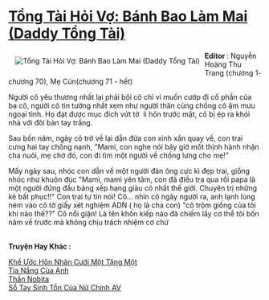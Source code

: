 <a href="https://utruyen.com/tong-tai-hoi-vo-banh-bao-lam-mai-daddy-tong-tai/19177/" title="Tổng Tài Hỏi Vợ: Bánh Bao Làm Mai (Daddy Tổng Tài)"><h1>Tổng Tài Hỏi Vợ: Bánh Bao Làm Mai (Daddy Tổng Tài)</h1></a><div style="display:table"><img align="right" style="float: left; padding: 10px;" src="https://utruyen.com/images/story/200x260/tong-tai-hoi-vo-banh-bao-lam-mai-daddy-tong-tai.jpg" alt="Tổng Tài Hỏi Vợ: Bánh Bao Làm Mai (Daddy Tổng Tài)"><b>Editor </b>: Nguyễn Hoàng Thu Trang (chương 1- chương 70), Mẹ Cún(chương 71 - hết)<p></p>Người cô yêu thương nhất lại phải bội cô chỉ vì muốn cướp đi cổ phần của ba cô, người cô tin tưởng nhất xem như người thân cùng chồng cô âm mưu ngoại tình. Họ đạt được mục đích vứt tờ  li hôn trước mặt, cô bị ép ra khỏi nhà với đôi bàn tay trắng. <p></p>Sau bốn năm, ngày cô trở về lại dẫn đứa con xinh xắn quay về, con trai cưng hai tay chống nạnh, "Mami, con nghe nói bây giờ mốt thịnh hành nhận cha nuôi, mẹ chờ đó, con đi tìm một người về chống lưng cho mẹ!" <p></p>Mấy ngày sau, nhóc con dẫn về một người đàn ông cực kì đẹp trai, giống nhóc như khuôn đúc "Mami, mami yên tâm, con đã điều tra qua rồi papa là một người đứng đầu bảng xếp hạng giàu có nhất thế giới. Chuyên trị những kẻ bất phục!!" Con trai tự tin nói! Cô... nhìn cô ngây người ra, anh lạnh lùng ném vào cô tờ giấy xét nghiệm ADN ( họ là cha con) "cô trộm giống của tôi khi nào thế??" Cô nổi giận! Là tên khốn kiếp nào đã chiếm lấy cơ thể tôi bốn năm về trước mà không chịu trách nhiệm cơ chứ</div><p><br><b>Truyện Hay Khác :</b></p><a href="https://utruyen.com/khe-uoc-hon-nhan-cuoi-mot-tang-mot/13827/" alt="Khế Ước Hôn Nhân Cưới Một Tặng Một">Khế Ước Hôn Nhân Cưới Một Tặng Một</a><br/><a href="https://dammy2019.blogspot.com/2019/11/tia-nang-cua-anh.html" alt="Tia Nắng Của Anh">Tia Nắng Của Anh</a><br/><a href="https://truyenngontinhay.wordpress.com/2019/10/03/than-nobita/" alt="Thần Nobita">Thần Nobita</a><br/><a href="https://github.com/quanluxury/ngontinhhot/tree/master/truyenhay/18380/" alt="Sổ Tay Sinh Tồn Của Nữ Chính AV">Sổ Tay Sinh Tồn Của Nữ Chính AV</a><br/>